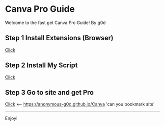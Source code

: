 <!--
  README.md

  Theme: Dark
-->

# Canva Pro Guide

Welcome to the fast get Canva Pro Guide! By g0d

## Step 1 Install Extensions (Browser)
[Click](https://www.tampermonkey.net/index.php?browser)

## Step 2 Install My Script
[Click](https://raw.githubusercontent.com/anonymous-g0d/anonymous-g0d.github.io/main/Canva/cvrd.user.js)

## Step 3 Go to site and get Pro
[Click](https://anonymous-g0d.github.io/Canva) <-- https://anonymous-g0d.github.io/Canva 'can you bookmark site'

---

Enjoy!

